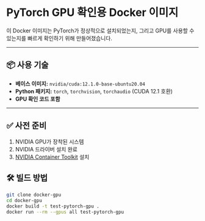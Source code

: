 # PyTorch GPU 확인용 Docker 이미지

이 Docker 이미지는 PyTorch가 정상적으로 설치되었는지, 그리고 GPU를 사용할 수 있는지를 빠르게 확인하기 위해 만들어졌습니다.

---

## 📦 사용 기술

- **베이스 이미지:** `nvidia/cuda:12.1.0-base-ubuntu20.04`
- **Python 패키지:** `torch`, `torchvision`, `torchaudio` (CUDA 12.1 호환)
- **GPU 확인 코드 포함**

---

## ✅ 사전 준비

1. NVIDIA GPU가 장착된 시스템
2. NVIDIA 드라이버 설치 완료
3. [NVIDIA Container Toolkit](https://docs.nvidia.com/datacenter/cloud-native/container-toolkit/install-guide.html) 설치



## 🛠️ 빌드 방법

```bash
git clone docker-gpu
cd docker-gpu
docker build -t test-pytorch-gpu .
docker run --rm --gpus all test-pytorch-gpu
